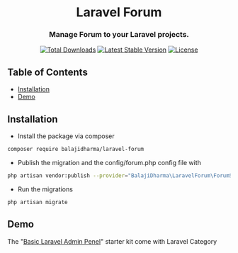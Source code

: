 <h1 align="center">Laravel Forum</h1>
<h3 align="center">Manage Forum to your Laravel projects.</h3>
<p align="center">
<a href="https://packagist.org/packages/balajidharma/laravel-forum"><img src="https://poser.pugx.org/balajidharma/laravel-forum/downloads" alt="Total Downloads"></a>
<a href="https://packagist.org/packages/balajidharma/laravel-forum"><img src="https://poser.pugx.org/balajidharma/laravel-forum/v/stable" alt="Latest Stable Version"></a>
<a href="https://packagist.org/packages/balajidharma/laravel-forum"><img src="https://poser.pugx.org/balajidharma/laravel-forum/license" alt="License"></a>
</p>

## Table of Contents

- [Installation](#installation)
- [Demo](#demo)

## Installation
- Install the package via composer
```bash
composer require balajidharma/laravel-forum
```
- Publish the migration and the config/forum.php config file with
```bash
php artisan vendor:publish --provider="BalajiDharma\LaravelForum\ForumServiceProvider"
```
- Run the migrations
```bash
php artisan migrate
```

## Demo
The "[Basic Laravel Admin Penel](https://github.com/balajidharma/basic-laravel-admin-panel)" starter kit come with Laravel Category
